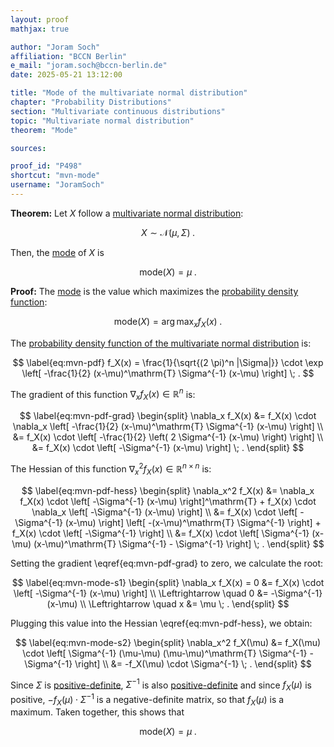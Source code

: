 ```yaml
---
layout: proof
mathjax: true

author: "Joram Soch"
affiliation: "BCCN Berlin"
e_mail: "joram.soch@bccn-berlin.de"
date: 2025-05-21 13:12:00

title: "Mode of the multivariate normal distribution"
chapter: "Probability Distributions"
section: "Multivariate continuous distributions"
topic: "Multivariate normal distribution"
theorem: "Mode"

sources:

proof_id: "P498"
shortcut: "mvn-mode"
username: "JoramSoch"
---
```



**Theorem:** Let $X$ follow a [multivariate normal distribution](/D/mvn):

$$ \label{eq:mvn}
X \sim \mathcal{N}(\mu, \Sigma) \; .
$$

Then, the [mode](/D/mode) of $X$ is

$$ \label{eq:mvn-mode}
\mathrm{mode}(X) = \mu \; .
$$


**Proof:** The [mode](/D/mode) is the value which maximizes the [probability density function](/D/pdf):

$$ \label{eq:mode}
\mathrm{mode}(X) = \operatorname*{arg\,max}_x f_X(x) \; .
$$

The [probability density function of the multivariate normal distribution](/P/mvn-pdf) is:

$$ \label{eq:mvn-pdf}
f_X(x) = \frac{1}{\sqrt{(2 \pi)^n |\Sigma|}} \cdot \exp \left[ -\frac{1}{2} (x-\mu)^\mathrm{T} \Sigma^{-1} (x-\mu) \right] \; .
$$

The gradient of this function $\nabla_x f_X(x) \in \mathbb{R}^n$ is:

$$ \label{eq:mvn-pdf-grad}
\begin{split}
   \nabla_x f_X(x)
&= f_X(x) \cdot \nabla_x \left[ -\frac{1}{2} (x-\mu)^\mathrm{T} \Sigma^{-1} (x-\mu) \right] \\
&= f_X(x) \cdot \left[ -\frac{1}{2} \left( 2 \Sigma^{-1} (x-\mu) \right) \right] \\
&= f_X(x) \cdot \left[ -\Sigma^{-1} (x-\mu) \right] \; .
\end{split}
$$

The Hessian of this function $\nabla_x^2 f_X(x) \in \mathbb{R}^{n \times n}$ is:

$$ \label{eq:mvn-pdf-hess}
\begin{split}
   \nabla_x^2 f_X(x)
&= \nabla_x f_X(x) \cdot \left[ -\Sigma^{-1} (x-\mu) \right]^\mathrm{T} + f_X(x) \cdot \nabla_x \left[ -\Sigma^{-1} (x-\mu) \right] \\
&= f_X(x) \cdot \left[ -\Sigma^{-1} (x-\mu) \right] \left[ -(x-\mu)^\mathrm{T} \Sigma^{-1} \right] + f_X(x) \cdot \left[ -\Sigma^{-1} \right] \\
&= f_X(x) \cdot \left[ \Sigma^{-1} (x-\mu) (x-\mu)^\mathrm{T} \Sigma^{-1} - \Sigma^{-1} \right] \; .
\end{split}
$$

Setting the gradient \eqref{eq:mvn-pdf-grad} to zero, we calculate the root:

$$ \label{eq:mvn-mode-s1}
\begin{split}
    \nabla_x f_X(x) = 0 &= f_X(x) \cdot \left[ -\Sigma^{-1} (x-\mu) \right] \\
\Leftrightarrow \quad 0 &= -\Sigma^{-1} (x-\mu) \\
\Leftrightarrow \quad x &= \mu \; .
\end{split}
$$

Plugging this value into the Hessian \eqref{eq:mvn-pdf-hess}, we obtain:

$$ \label{eq:mvn-mode-s2}
\begin{split}
   \nabla_x^2 f_X(\mu)
&= f_X(\mu) \cdot \left[ \Sigma^{-1} (\mu-\mu) (\mu-\mu)^\mathrm{T} \Sigma^{-1} - \Sigma^{-1} \right] \\
&= -f_X(\mu) \cdot \Sigma^{-1} \; .
\end{split}
$$

Since $\Sigma$ is [positive-definite](/D/mvn), $\Sigma^{-1}$ is also [positive-definite](/D/mvn) and since $f_X(\mu)$ is positive, $-f_X(\mu) \cdot \Sigma^{-1}$ is a negative-definite matrix, so that $f_X(\mu)$ is a maximum. Taken together, this shows that

$$ \label{eq:mvn-mode-qed}
\mathrm{mode}(X) = \mu \; .
$$